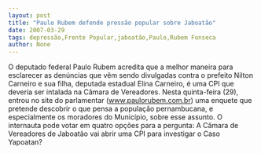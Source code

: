 ```yaml
---
layout: post
title: "Paulo Rubem defende pressão popular sobre Jaboatão"
date: 2007-03-29
tags: depressão,Frente Popular,jaboatão,Paulo,Rubem Fonseca
author: None
---
```


O deputado federal Paulo Rubem acredita que a melhor maneira para esclarecer as denúncias que vêm sendo divulgadas contra o prefeito Nilton Carneiro e sua filha, deputada estadual Elina Carneiro, é uma CPI que deveria ser intalada na Câmara de Vereadores. 
Nesta quinta-feira (29), entrou no site do parlamentar (www.paulorubem.com.br) uma enquete que pretende descobrir o que pensa a população pernambucana, e especialmente os moradores do Município, sobre esse assunto.
O internauta pode votar em quatro opções para a pergunta: A Câmara de Vereadores de Jaboatão vai abrir uma CPI para investigar o Caso Yapoatan? 